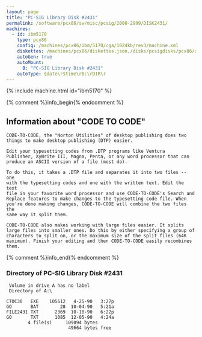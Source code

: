 ```yaml
---
layout: page
title: "PC-SIG Library Disk #2431"
permalink: /software/pcx86/sw/misc/pcsig/2000-2999/DISK2431/
machines:
  - id: ibm5170
    type: pcx86
    config: /machines/pcx86/ibm/5170/cga/1024kb/rev3/machine.xml
    diskettes: /machines/pcx86/diskettes.json,/disks/pcsigdisks/pcx86/diskettes.json
    autoGen: true
    autoMount:
      B: "PC-SIG Library Disk #2431"
    autoType: $date\r$time\rB:\rDIR\r
---
```


{% include machine.html id="ibm5170" %}

{% comment %}info_begin{% endcomment %}

## Information about "CODE TO CODE"

    CODE-TO-CODE, the "Norton Utilities" of desktop publishing does two
    things to make desktop publishing (DTP) easier.
    
    Edit your typesetting codes from .DTP programs like Ventura
    Publisher, XyWrite III, Magna, Penta, or any word processor that can
    produce an ASCII version of a file (most do).
    
    To do this, it takes a .DTP file and separates it into two files -- one
    with the typesetting codes and one with the written text. Edit the text
    file in your favorite word processor and use CODE-TO-CODE's Search and
    Replace features to make changes to the typesetting code file. When
    you're done making changes, CODE-TO-CODE will combine the two files the
    same way it split them.
    
    CODE-TO-CODE also makes working with large files easier. It splits
    large files into smaller ones. Do this by either specifying a group of
    characters to split on, or the maximum size of the split files (64K
    maximum). Finish your editing and then CODE-TO-CODE easily recombines
    them.
{% comment %}info_end{% endcomment %}


### Directory of PC-SIG Library Disk #2431

     Volume in drive A has no label
     Directory of A:\

    CTOC30   EXE    105612   4-25-90   3:27p
    GO       BAT        28  10-04-90   5:21a
    FILE2431 TXT      2369  10-18-90   6:22p
    GO       TXT      1085  12-05-90   4:24a
            4 file(s)     109094 bytes
                           49664 bytes free
